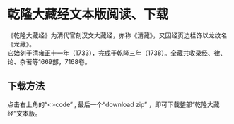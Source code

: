# 乾隆大藏经文本版阅读、下载
《乾隆大藏经》为清代官刻汉文大藏经，亦称《清藏》，又因经页边栏饰以龙纹名《龙藏》。<br>
它始刻于清雍正十一年（1733），完成于乾隆三年（1738）。全藏共收录经、律、论、杂著等1669部，7168卷。<br>
## 下载方法
点击右上角的“<>code” , 最后一个“download zip” ，即可下载整部“乾隆大藏经”文本版。
